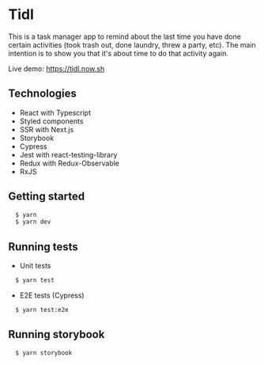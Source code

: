 # Tidl

This is a task manager app to remind about the last time you have done certain activities (took trash out, done laundry, threw a party, etc). The main intention is to show you that it's about time to do that activity again.

Live demo: https://tidl.now.sh

## Technologies

- React with Typescript
- Styled components
- SSR with Next.js
- Storybook
- Cypress
- Jest with react-testing-library
- Redux with Redux-Observable
- RxJS

## Getting started

```sh
  $ yarn
  $ yarn dev
```

## Running tests

- Unit tests

```sh
  $ yarn test
```

- E2E tests (Cypress)

```sh
  $ yarn test:e2e
```

## Running storybook

```sh
  $ yarn storybook
```
